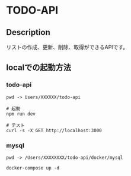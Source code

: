 # TODO-API
## Description
リストの作成、更新、削除、取得ができるAPIです。

## localでの起動方法
### todo-api
```
pwd -> Users/XXXXXX/todo-api

# 起動
npm run dev

# テスト
curl -s -X GET http://localhost:3000
```

### mysql
```
pwd -> /Users/XXXXXXXX/todo-api/docker/mysql

docker-compose up -d
```
